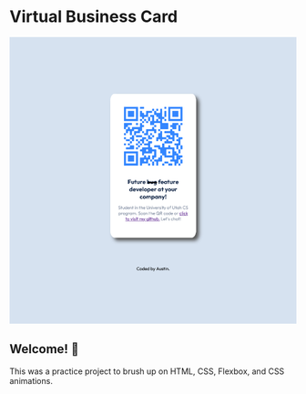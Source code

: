 # Virtual Business Card

![Design preview for the QR code component coding challenge](./design/previewScreenshot.png)

## Welcome! 👋

This was a practice project to brush up on HTML, CSS, Flexbox, and CSS animations.
